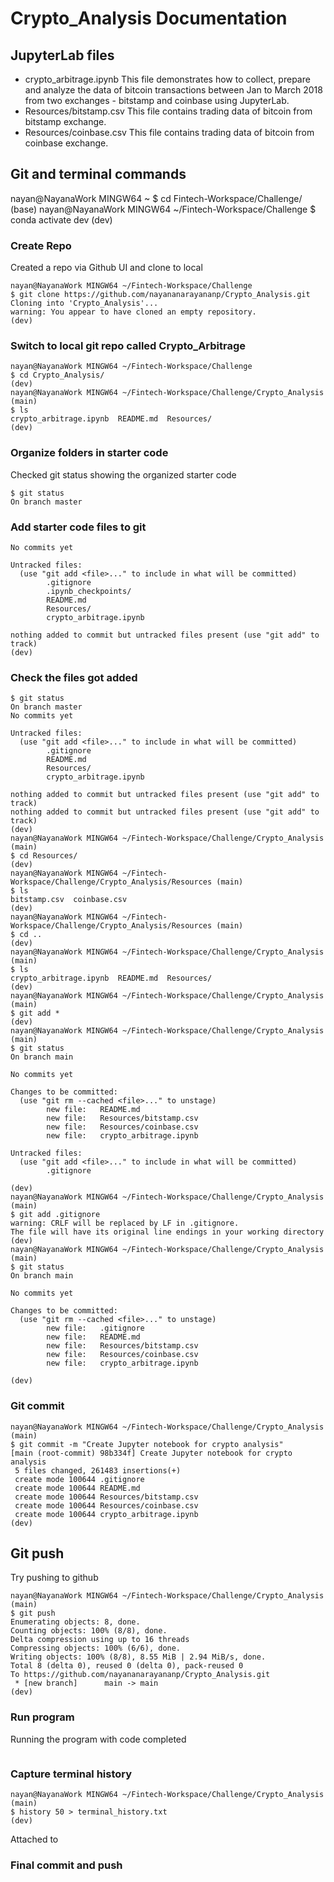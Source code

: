 # Crypto_Analysis Documentation
## JupyterLab files
- crypto_arbitrage.ipynb
This file demonstrates how to collect, prepare and analyze the data of bitcoin transactions between Jan to March 2018 from two exchanges - bitstamp and coinbase using JupyterLab.
- Resources/bitstamp.csv
This file contains trading data of bitcoin from bitstamp exchange. 
- Resources/coinbase.csv
This file contains trading data of bitcoin from coinbase exchange. 

## Git and terminal commands
nayan@NayanaWork MINGW64 ~
$ cd Fintech-Workspace/Challenge/
(base)
nayan@NayanaWork MINGW64 ~/Fintech-Workspace/Challenge
$ conda activate dev
(dev)
### Create Repo

Created a repo via Github UI and clone to local
```
nayan@NayanaWork MINGW64 ~/Fintech-Workspace/Challenge
$ git clone https://github.com/nayananarayananp/Crypto_Analysis.git
Cloning into 'Crypto_Analysis'...
warning: You appear to have cloned an empty repository.
(dev)
```
### Switch to local git repo called Crypto_Arbitrage
```
nayan@NayanaWork MINGW64 ~/Fintech-Workspace/Challenge
$ cd Crypto_Analysis/
(dev)
nayan@NayanaWork MINGW64 ~/Fintech-Workspace/Challenge/Crypto_Analysis (main)
$ ls
crypto_arbitrage.ipynb  README.md  Resources/
(dev)

```

### Organize folders in starter code
Checked git status showing the organized starter code
```
$ git status
On branch master

```

### Add starter code files to git
```
No commits yet

Untracked files:
  (use "git add <file>..." to include in what will be committed)
        .gitignore
        .ipynb_checkpoints/
        README.md
        Resources/
        crypto_arbitrage.ipynb

nothing added to commit but untracked files present (use "git add" to track)
(dev)
```

### Check the files got added
```
$ git status
On branch master
No commits yet

Untracked files:
  (use "git add <file>..." to include in what will be committed)
        .gitignore
        README.md
        Resources/
        crypto_arbitrage.ipynb

nothing added to commit but untracked files present (use "git add" to track)
nothing added to commit but untracked files present (use "git add" to track)
(dev)
nayan@NayanaWork MINGW64 ~/Fintech-Workspace/Challenge/Crypto_Analysis (main)
$ cd Resources/
(dev)
nayan@NayanaWork MINGW64 ~/Fintech-Workspace/Challenge/Crypto_Analysis/Resources (main)
$ ls
bitstamp.csv  coinbase.csv
(dev)
nayan@NayanaWork MINGW64 ~/Fintech-Workspace/Challenge/Crypto_Analysis/Resources (main)
$ cd ..
(dev)
nayan@NayanaWork MINGW64 ~/Fintech-Workspace/Challenge/Crypto_Analysis (main)
$ ls
crypto_arbitrage.ipynb  README.md  Resources/
(dev)
nayan@NayanaWork MINGW64 ~/Fintech-Workspace/Challenge/Crypto_Analysis (main)
$ git add *
(dev)
nayan@NayanaWork MINGW64 ~/Fintech-Workspace/Challenge/Crypto_Analysis (main)
$ git status
On branch main

No commits yet

Changes to be committed:
  (use "git rm --cached <file>..." to unstage)
        new file:   README.md
        new file:   Resources/bitstamp.csv
        new file:   Resources/coinbase.csv
        new file:   crypto_arbitrage.ipynb

Untracked files:
  (use "git add <file>..." to include in what will be committed)
        .gitignore

(dev)
nayan@NayanaWork MINGW64 ~/Fintech-Workspace/Challenge/Crypto_Analysis (main)
$ git add .gitignore
warning: CRLF will be replaced by LF in .gitignore.
The file will have its original line endings in your working directory
(dev)
nayan@NayanaWork MINGW64 ~/Fintech-Workspace/Challenge/Crypto_Analysis (main)
$ git status
On branch main

No commits yet

Changes to be committed:
  (use "git rm --cached <file>..." to unstage)
        new file:   .gitignore
        new file:   README.md
        new file:   Resources/bitstamp.csv
        new file:   Resources/coinbase.csv
        new file:   crypto_arbitrage.ipynb

(dev)
```

### Git commit
```
nayan@NayanaWork MINGW64 ~/Fintech-Workspace/Challenge/Crypto_Analysis (main)
$ git commit -m "Create Jupyter notebook for crypto analysis"
[main (root-commit) 98b334f] Create Jupyter notebook for crypto analysis
 5 files changed, 261483 insertions(+)
 create mode 100644 .gitignore
 create mode 100644 README.md
 create mode 100644 Resources/bitstamp.csv
 create mode 100644 Resources/coinbase.csv
 create mode 100644 crypto_arbitrage.ipynb
(dev)
```
## Git push
Try pushing to github 
```
nayan@NayanaWork MINGW64 ~/Fintech-Workspace/Challenge/Crypto_Analysis (main)
$ git push
Enumerating objects: 8, done.
Counting objects: 100% (8/8), done.
Delta compression using up to 16 threads
Compressing objects: 100% (6/6), done.
Writing objects: 100% (8/8), 8.55 MiB | 2.94 MiB/s, done.
Total 8 (delta 0), reused 0 (delta 0), pack-reused 0
To https://github.com/nayananarayananp/Crypto_Analysis.git
 * [new branch]      main -> main
(dev)
```
### Run program


Running the program with code completed
```
```

### Capture terminal history
```
nayan@NayanaWork MINGW64 ~/Fintech-Workspace/Challenge/Crypto_Analysis (main)
$ history 50 > terminal_history.txt
(dev)
```
Attached to [](./terminal_history.txt)

### Final commit and push